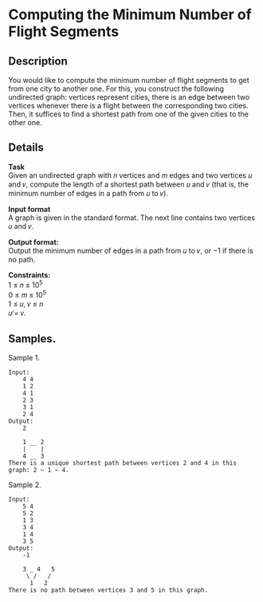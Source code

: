 # Computing the Minimum Number of Flight Segments

## Description 
You would like to compute the minimum number of flight segments to get from one city to another one. For
this, you construct the following undirected graph: vertices represent cities, there is an edge between two
vertices whenever there is a flight between the corresponding two cities. Then, it suffices to find a shortest
path from one of the given cities to the other one.

## Details
**Task**<br>
Given an undirected graph with 𝑛 vertices and 𝑚 edges and two vertices 𝑢 and 𝑣, compute the length
of a shortest path between 𝑢 and 𝑣 (that is, the minimum number of edges in a path from 𝑢 to 𝑣).

**Input format**<br> 
A graph is given in the standard format. The next line contains two vertices 𝑢 and 𝑣.

**Output format:**<br> 
Output the minimum number of edges in a path from 𝑢 to 𝑣, or −1 if there is no path.

**Constraints:**<br>
1 ≤ 𝑛 ≤ 10<sup>5</sup><br>
0 ≤ 𝑚 ≤ 10<sup>5</sup><br>
1 ≤ 𝑢, 𝑣 ≤ 𝑛<br> 
𝑢 ̸= 𝑣.

## Samples.
Sample 1.

    Input:
        4 4
        1 2
        4 1
        2 3
        3 1
        2 4
    Output:
        2

        1 __ 2
        |    |
        4 __ 3
    There is a unique shortest path between vertices 2 and 4 in this graph: 2 − 1 − 4.

Sample 2.

    Input:
        5 4
        5 2
        1 3
        3 4
        1 4
        3 5
    Output:
        -1
    
        3 _ 4   5
         \ /   /
          1   2
    There is no path between vertices 3 and 5 in this graph.

    